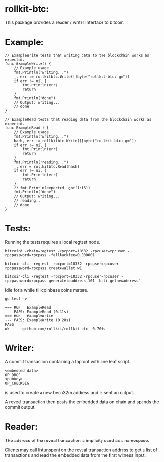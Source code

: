 rollkit-btc:
============


This package provides a reader / writer interface to bitcoin.

Example:
========

	// ExampleWrite tests that writing data to the blockchain works as expected.
	func ExampleWrite() {
		// Example usage
		fmt.Println("writing...")
		_, err := rollkitbtc.Write([]byte("rollkit-btc: gm"))
		if err != nil {
			fmt.Println(err)
			return
		}
		fmt.Println("done")
		// Output: writing...
		// done
	}

	// ExampleRead tests that reading data from the blockchain works as expected.
	func ExampleRead() {
		// Example usage
		fmt.Println("writing...")
		hash, err := rollkitbtc.Write([]byte("rollkit-btc: gm"))
		if err != nil {
			fmt.Println(err)
			return
		}
		fmt.Println("reading...")
		_, err = rollkitbtc.Read(hash)
		if err != nil {
			fmt.Println(err)
			return
		}
		// fmt.Println(expected, got[1:16])
		fmt.Println("done")
		// Output: writing...
		// reading...
		// done
	}

Tests:
======

Running the tests requires a local regtest node.

	bitcoind -chain=regtest -rpcport=18332 -rpcuser=rpcuser -rpcpassword=rpcpass -fallbackfee=0.000001

	bitcoin-cli -regtest -rpcport=18332 -rpcuser=rpcuser -rpcpassword=rpcpass createwallet w1

	bitcoin-cli -regtest -rpcport=18332 -rpcuser=rpcuser -rpcpassword=rpcpass generatetoaddress 101 `bcli getnewaddress`

Idle for a while till coinbase coins mature.

	go test -v

	=== RUN   ExampleRead
	--- PASS: ExampleRead (0.31s)
	=== RUN   ExampleWrite
	--- PASS: ExampleWrite (0.28s)
	PASS
	ok      github.com/rollkit/rollkit-btc  0.706s


Writer:
=======

A commit transaction containing a taproot with one leaf script

    <embedded data>
    OP_DROP
    <pubkey>
    OP_CHECKSIG

is used to create a new bech32m address and is sent an output.


A reveal transaction then posts the embedded data on chain and spends the
commit output.


Reader:
========

The address of the reveal transaction is implicity used as a namespace.


Clients may call listunspent on the reveal transaction address to get a list of
transactions and read the embedded data from the first witness input.
